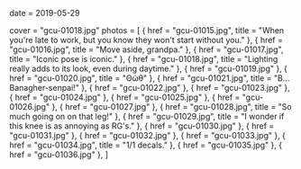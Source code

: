 
date = 2019-05-29


cover = "gcu-01018.jpg"
photos = [
{ href = "gcu-01015.jpg", title = "When you're late to work, but you know they won't start without you." },
{ href = "gcu-01016.jpg", title = "Move aside, grandpa." },
{ href = "gcu-01017.jpg", title = "Iconic pose is iconic." },
{ href = "gcu-01018.jpg", title = "Lighting really adds to its look, even during daytime." },
{ href = "gcu-01019.jpg" },
{ href = "gcu-01020.jpg", title = "Θώθ" },
{ href = "gcu-01021.jpg", title = "B... Banagher-senpai!" },
{ href = "gcu-01022.jpg" },
{ href = "gcu-01023.jpg" },
{ href = "gcu-01024.jpg" },
{ href = "gcu-01025.jpg" },
{ href = "gcu-01026.jpg" },
{ href = "gcu-01027.jpg" },
{ href = "gcu-01028.jpg", title = "So much going on on that leg!" },
{ href = "gcu-01029.jpg", title = "I wonder if this knee is as annoying as RG's." },
{ href = "gcu-01030.jpg" },
{ href = "gcu-01031.jpg" },
{ href = "gcu-01032.jpg" },
{ href = "gcu-01033.jpg" },
{ href = "gcu-01034.jpg", title = "1/1 decals." },
{ href = "gcu-01035.jpg" },
{ href = "gcu-01036.jpg" },
]
